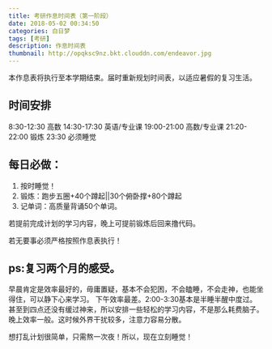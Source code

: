 ```yaml
---
title: 考研作息时间表（第一阶段）
date: 2018-05-02 00:34:50 
categories: 白日梦 
tags: [考研] 
description: 作息时间表
thumbnail: http://opqksc9nz.bkt.clouddn.com/endeavor.jpg
---
```


本作息表将执行至本学期结束。届时重新规划时间表，以适应暑假的复习生活。

<!-- more -->

## 时间安排

8:30-12:30 高数
14:30-17:30 英语/专业课
19:00-21:00 高数/专业课
21:20-22:00 锻炼
23:30 必须睡觉

## 每日必做：
1. 按时睡觉！
2. 锻炼：跑步五圈+40个蹲起||30个俯卧撑+80个蹲起
3. 记单词：高质量背诵50个单词。

若提前完成计划的学习内容，晚上可提前锻炼后回来撸代码。

若无要事必须严格按照作息表执行！

## ps:复习两个月的感受。

早晨肯定是效率最好的，毋庸置疑，基本不会犯困，不会瞌睡，不会走神，也能坐得住，可以静下心来学习。
下午效率最差。2:00-3:30基本是半睡半醒中度过。甚至到四点还没有缓过神来，所以安排一些轻松的学习内容，不是那么耗费脑子。
晚上效率一般。这时候外界干扰较多，注意力容易分散。

想打乱计划很简单，只需熬一次夜！所以，现在立刻睡觉！